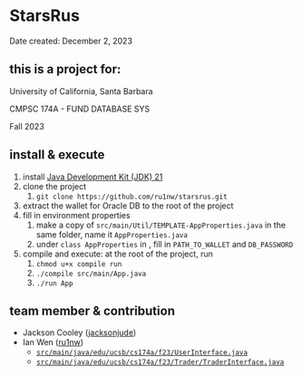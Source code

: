# StarsRus

Date created: December 2, 2023

## this is a project for:

University of California, Santa Barbara

CMPSC 174A - FUND DATABASE SYS

Fall 2023

## install & execute

1. install [Java Development Kit (JDK) 21](https://www.oracle.com/java/technologies/downloads/#java21)
2. clone the project
   1. `git clone https://github.com/ru1nw/starsrus.git`
3. extract the wallet for Oracle DB to the root of the project
4. fill in environment properties
   1. make a copy of `src/main/Util/TEMPLATE-AppProperties.java` in the same folder, name it `AppProperties.java`
   2. under `class AppProperties` in , fill in `PATH_TO_WALLET` and `DB_PASSWORD`
5. compile and execute: at the root of the project, run
   1. `chmod u+x compile run`
   2. `./compile src/main/App.java`
   3. `./run App`

## team member & contribution

- Jackson Cooley ([jacksonjude](https://github.com/jacksonjude))
- Ian Wen ([ru1nw](https://github.com/ru1nw))
  - [`src/main/java/edu/ucsb/cs174a/f23/UserInterface.java`](https://github.com/ru1nw/starsrus/blob/main/src/main/java/edu/ucsb/cs174a/f23/UserInterface.java)
  - [`src/main/java/edu/ucsb/cs174a/f23/Trader/TraderInterface.java`](https://github.com/ru1nw/starsrus/blob/376b45ccc38865508c19f365893ee06f396a2acc/src/main/java/edu/ucsb/cs174a/f23/Trader/TraderInterface.java)
